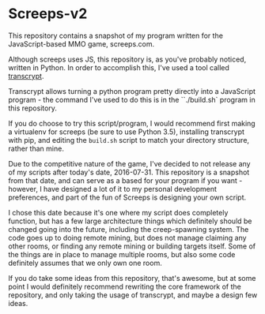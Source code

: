 Screeps-v2
==========

This repository contains a snapshot of my program written for the JavaScript-based MMO game, screeps.com.

Although screeps uses JS, this repository is, as you've probably noticed, written in Python. In order to accomplish this,
I've used a tool called [transcrypt](transcrypt.com).

Transcrypt allows turning a python program pretty directly into a JavaScript program - the command I've used to do this
is in the ``./build.sh` program in this repository.

If you do choose to try this script/program, I would recommend first making a virtualenv for screeps
(be sure to use Python 3.5), installing transcrypt with pip, and editing the `build.sh` script to
match your directory structure, rather than mine.

Due to the competitive nature of the game, I've decided to not release any of my scripts after today's date, 2016-07-31.
This repository is a snapshot from that date, and can serve as a based for your program if you want - however, I have
designed a lot of it to my personal development preferences, and part of the fun of Screeps is designing your own script.

I chose this date because it's one where my script does completely function, but has a few large architecture things
which definitely should be changed going into the future, including the creep-spawning system. The code goes up to
doing remote mining, but does not manage claiming any other rooms, or finding any remote mining or building targets
itself. Some of the things are in place to manage multiple rooms, but also some code definitely assumes that we only
own one room.

If you do take some ideas from this repository, that's awesome, but at some point I would definitely recommend rewriting
the core framework of the repository, and only taking the usage of transcrypt, and maybe a design few ideas.
